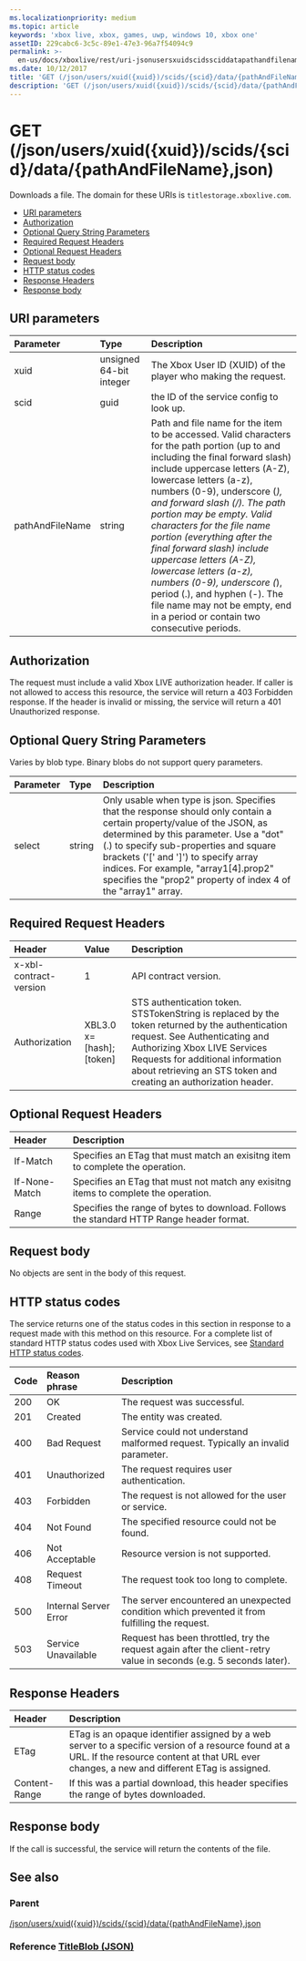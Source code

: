 ```yaml
---
ms.localizationpriority: medium
ms.topic: article
keywords: 'xbox live, xbox, games, uwp, windows 10, xbox one'
assetID: 229cabc6-3c5c-89e1-47e3-96a7f54094c9
permalink: >-
  en-us/docs/xboxlive/rest/uri-jsonusersxuidscidssciddatapathandfilenametype-get.html
ms.date: 10/12/2017
title: 'GET (/json/users/xuid({xuid})/scids/{scid}/data/{pathAndFileName},json)'
description: 'GET (/json/users/xuid({xuid})/scids/{scid}/data/{pathAndFileName},json)'
---
```


# GET \(/json/users/xuid\({xuid}\)/scids/{scid}/data/{pathAndFileName},json\)

Downloads a file. The domain for these URIs is `titlestorage.xboxlive.com`.

* [URI parameters](get-json-users-xuid-xuid-scids-scid-data-pathandfilename-json.md#ID4EX)
* [Authorization](get-json-users-xuid-xuid-scids-scid-data-pathandfilename-json.md#ID4ECB)
* [Optional Query String Parameters](get-json-users-xuid-xuid-scids-scid-data-pathandfilename-json.md#ID4EPB)
* [Required Request Headers](get-json-users-xuid-xuid-scids-scid-data-pathandfilename-json.md#ID4EQC)
* [Optional Request Headers](get-json-users-xuid-xuid-scids-scid-data-pathandfilename-json.md#ID4EZD)
* [Request body](get-json-users-xuid-xuid-scids-scid-data-pathandfilename-json.md#ID4EDF)
* [HTTP status codes](get-json-users-xuid-xuid-scids-scid-data-pathandfilename-json.md#ID4EQF)
* [Response Headers](get-json-users-xuid-xuid-scids-scid-data-pathandfilename-json.md#ID4EDDAC)
* [Response body](get-json-users-xuid-xuid-scids-scid-data-pathandfilename-json.md#ID4EGEAC)

## URI parameters <a id="ID4EX"></a>

| Parameter | Type | Description |
| :--- | :--- | :--- |
| xuid | unsigned 64-bit integer | The Xbox User ID \(XUID\) of the player who making the request. |
| scid | guid | the ID of the service config to look up. |
| pathAndFileName | string | Path and file name for the item to be accessed. Valid characters for the path portion \(up to and including the final forward slash\) include uppercase letters \(A-Z\), lowercase letters \(a-z\), numbers \(0-9\), underscore \(_\), and forward slash \(/\). The path portion may be empty. Valid characters for the file name portion \(everything after the final forward slash\) include uppercase letters \(A-Z\), lowercase letters \(a-z\), numbers \(0-9\), underscore \(_\), period \(.\), and hyphen \(-\). The file name may not be empty, end in a period or contain two consecutive periods. |

## Authorization <a id="ID4ECB"></a>

The request must include a valid Xbox LIVE authorization header. If caller is not allowed to access this resource, the service will return a 403 Forbidden response. If the header is invalid or missing, the service will return a 401 Unauthorized response.

## Optional Query String Parameters <a id="ID4EPB"></a>

Varies by blob type. Binary blobs do not support query parameters.

| Parameter | Type | Description |
| :--- | :--- | :--- |
| select | string | Only usable when type is json. Specifies that the response should only contain a certain property/value of the JSON, as determined by this parameter. Use a "dot" \(.\) to specify sub-properties and square brackets \('\[' and '\]'\) to specify array indices. For example, "array1\[4\].prop2" specifies the "prop2" property of index 4 of the "array1" array. |

## Required Request Headers <a id="ID4EQC"></a>

| Header | Value | Description |
| :--- | :--- | :--- |
| x-xbl-contract-version | 1 | API contract version. |
| Authorization | XBL3.0 x=\[hash\];\[token\] | STS authentication token. STSTokenString is replaced by the token returned by the authentication request. See Authenticating and Authorizing Xbox LIVE Services Requests for additional information about retrieving an STS token and creating an authorization header. |

## Optional Request Headers <a id="ID4EZD"></a>

| Header | Description |
| :--- | :--- |
| If-Match | Specifies an ETag that must match an exisitng item to complete the operation. |
| If-None-Match | Specifies an ETag that must not match any exisitng items to complete the operation. |
| Range | Specifies the range of bytes to download. Follows the standard HTTP Range header format. |

## Request body <a id="ID4EDF"></a>

No objects are sent in the body of this request.

## HTTP status codes <a id="ID4EQF"></a>

The service returns one of the status codes in this section in response to a request made with this method on this resource. For a complete list of standard HTTP status codes used with Xbox Live Services, see [Standard HTTP status codes](https://github.com/LucienHH/docs-xsapi/tree/8aaeb3d77dec37e3bd2a1d99ea913649665f2490/additional/httpstatuscodes.md).

| Code | Reason phrase | Description |
| :--- | :--- | :--- |
| 200 | OK | The request was successful. |
| 201 | Created | The entity was created. |
| 400 | Bad Request | Service could not understand malformed request. Typically an invalid parameter. |
| 401 | Unauthorized | The request requires user authentication. |
| 403 | Forbidden | The request is not allowed for the user or service. |
| 404 | Not Found | The specified resource could not be found. |
| 406 | Not Acceptable | Resource version is not supported. |
| 408 | Request Timeout | The request took too long to complete. |
| 500 | Internal Server Error | The server encountered an unexpected condition which prevented it from fulfilling the request. |
| 503 | Service Unavailable | Request has been throttled, try the request again after the client-retry value in seconds \(e.g. 5 seconds later\). |

## Response Headers <a id="ID4EDDAC"></a>

| Header | Description |
| :--- | :--- |
| ETag | ETag is an opaque identifier assigned by a web server to a specific version of a resource found at a URL. If the resource content at that URL ever changes, a new and different ETag is assigned. |
| Content-Range | If this was a partial download, this header specifies the range of bytes downloaded. |

## Response body <a id="ID4EGEAC"></a>

If the call is successful, the service will return the contents of the file.

## See also <a id="ID4EREAC"></a>

### Parent <a id="ID4ETEAC"></a>

[/json/users/xuid\({xuid}\)/scids/{scid}/data/{pathAndFileName},json](https://github.com/LucienHH/docs-xsapi/tree/8aaeb3d77dec37e3bd2a1d99ea913649665f2490/work-in-progress/title-storage/uri-jsonusersxuidscidssciddatapathandfilenametype.md)

### Reference  [TitleBlob \(JSON\)](https://github.com/LucienHH/docs-xsapi/tree/8aaeb3d77dec37e3bd2a1d99ea913649665f2490/json/json-titleblob.md) <a id="ID4E6EAC"></a>

